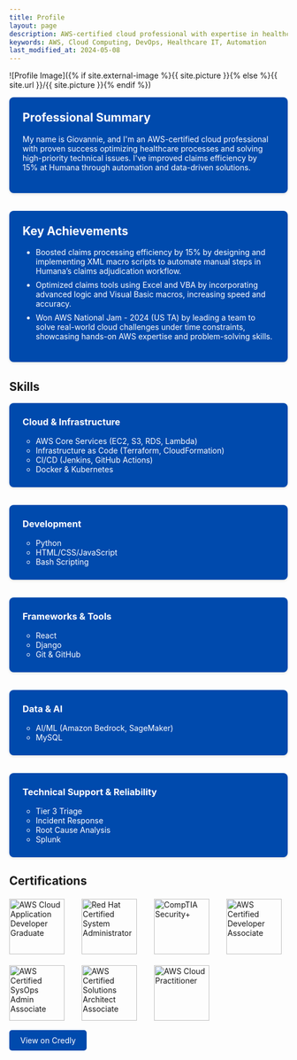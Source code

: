 ```yaml
---
title: Profile
layout: page
description: AWS-certified cloud professional with expertise in healthcare process optimization, automation, and cloud solutions
keywords: AWS, Cloud Computing, DevOps, Healthcare IT, Automation
last_modified_at: 2024-05-08
---
```


![Profile Image]({% if site.external-image %}{{ site.picture }}{% else %}{{ site.url }}/{{ site.picture }}{% endif %})


<section class="professional-summary">
    <h2>Professional Summary</h2>
    <div class="summary-content">
        <p>My name is Giovannie, and I'm an AWS-certified cloud professional with proven success optimizing healthcare processes and solving high-priority technical issues. I've improved claims efficiency by 15% at Humana through automation and data-driven solutions.</p>
    </div>
</section>

<section class="key-achievements">
    <h2>Key Achievements</h2>
    <ul>
        <li>Boosted claims processing efficiency by 15% by designing and implementing XML macro scripts to automate manual steps in Humana’s claims adjudication workflow.</li>
        <li>Optimized claims tools using Excel and VBA by incorporating advanced logic and Visual Basic macros, increasing speed and accuracy.</li>
        <li>Won AWS National Jam - 2024 (US TA) by leading a team to solve real-world cloud challenges under time constraints, showcasing hands-on AWS expertise and problem-solving skills.</li>
    </ul>
</section>

<section class="skills">
    <h2>Skills</h2>
    <ul class="skill-list">
        <li>
            <h3>Cloud & Infrastructure</h3>
            <ul>
                <li>AWS Core Services (EC2, S3, RDS, Lambda)</li>
                <li>Infrastructure as Code (Terraform, CloudFormation)</li>
                <li>CI/CD (Jenkins, GitHub Actions)</li>
                <li>Docker & Kubernetes</li>
            </ul>
        </li>
        <li>
            <h3>Development</h3>
            <ul>
                <li>Python</li>
                <li>HTML/CSS/JavaScript</li>
                <li>Bash Scripting</li>
            </ul>
        </li>
        <li>
            <h3>Frameworks & Tools</h3>
            <ul>
                <li>React</li>
                <li>Django</li>
                <li>Git & GitHub</li>
            </ul>
        </li>
        <li>
            <h3>Data & AI</h3>
            <ul>
                <li>AI/ML (Amazon Bedrock, SageMaker)</li>
                <li>MySQL</li>
            </ul>
        </li>
        <li>
            <h3>Technical Support & Reliability</h3>
            <ul>
                <li>Tier 3 Triage</li>
                <li>Incident Response</li>
                <li>Root Cause Analysis</li>
                <li>Splunk</li>
            </ul>
        </li>
    </ul>
</section>

<section class="certifications">
    <h2>Certifications</h2>
    <div class="certs-container">
        <div class="cert-grid">
            <img alt="AWS Cloud Application Developer Graduate" width="100px" src="https://images.credly.com/images/b709da03-24b0-4777-8393-f76c9131b893/blob"/>
            <img alt="Red Hat Certified System Administrator" width="100px" src="https://images.credly.com/images/572de0ba-2c59-4816-a59d-b0e1687e45ee/image.png" />
            <img alt="CompTIA Security+" width="100px" src="https://images.credly.com/size/340x340/images/80d8a06a-c384-42bf-ad36-db81bce5adce/blob" />
            <img alt="AWS Certified Developer Associate" width="100px" src="https://images.credly.com/size/340x340/images/b9feab85-1a43-4f6c-99a5-631b88d5461b/image.png" />
            <img alt="AWS Certified SysOps Admin Associate" width="100px" src="https://images.credly.com/size/340x340/images/f0d3fbb9-bfa7-4017-9989-7bde8eaf42b1/image.png" />
            <img alt="AWS Certified Solutions Architect Associate" width="100px" src="https://images.credly.com/size/340x340/images/0e284c3f-5164-4b21-8660-0d84737941bc/image.png" />
            <img alt="AWS Cloud Practitioner" width="100px" src="https://images.credly.com/size/340x340/images/00634f82-b07f-4bbd-a6bb-53de397fc3a6/image.png" />
        </div>
        <br>
        <a href="https://www.credly.com/users/giovannie-encarnacion" class="credly-link">View on Credly</a>
        </br>
    </div>
</section>

<style>
.cert-grid {
    display: grid;
    grid-template-columns: repeat(auto-fit, minmax(100px, 1fr));
    gap: 20px;
    margin-top: 20px;
}

.credly-link {
    display: inline-block;
    margin-bottom: 20px;
    padding: 10px 20px;
    background-color: #004AAD;
    color: white;
    text-decoration: none;
    border-radius: 5px;
}

.credly-link:hover {
    background-color:rgb(0, 13, 130);
    transform: translateY(-2px);
    transition: all 0.3s ease;
}

.cert-grid img {
    transition: transform 0.3s ease;
    cursor: pointer;
}

.cert-grid img:hover {
    transform: scale(1.1);
}

.skill-list {
    display: grid;
    grid-template-columns: repeat(auto-fit, minmax(250px, 1fr));
    gap: 2rem;
    padding: 0;
    list-style: none;
}

.skill-list > li {
    background: #004AAD;
    color: white;
    padding: 1.5rem;
    border-radius: 8px;
    box-shadow: 0 2px 4px rgba(0,0,0,0.1);
}

.skill-list > li > ul {
    margin-top: 1rem;
    padding-left: 1.5rem;
}

.skill-list h3 {
    margin: 0 0 1rem 0;
    color: white;
}

.professional-summary {
    background: #004AAD; /* Blue background */
    color: white; /* White text */
    padding: 1.5rem; /* Consistent padding */
    border-radius: 8px; /* Rounded corners */
    box-shadow: 0 2px 4px rgba(0, 0, 0, 0.1); /* Subtle shadow */
    margin-bottom: 2rem; /* Spacing below the section */
}

.professional-summary h2 {
    margin-top: 0;
    color: white; /* Ensure the heading text is white */
}

.professional-summary ul {
    margin-top: 1rem;
    padding-left: 1.5rem;
}

.professional-summary li {
    margin-bottom: 0.5rem;
}

.key-achievements {
    background: #004AAD; /* Blue background */
    color: white; /* White text */
    padding: 1.5rem; /* Consistent padding */
    border-radius: 8px; /* Rounded corners */
    box-shadow: 0 2px 4px rgba(0, 0, 0, 0.1); /* Subtle shadow */
    margin-bottom: 2rem; /* Spacing below the section */
}

.key-achievements h2 {
    margin-top: 0;
    color: white; /* Ensure the heading text is white */
}

.key-achievements ul {
    margin-top: 1rem;
    padding-left: 1.5rem;
}

.key-achievements li {
    margin-bottom: 0.5rem;
}

</style>
